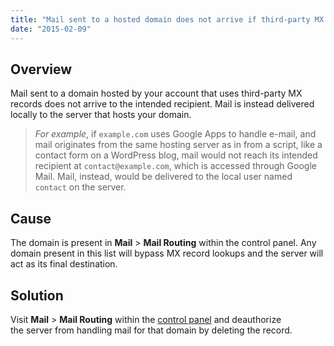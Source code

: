 ```yaml
---
title: "Mail sent to a hosted domain does not arrive if third-party MX records are present"
date: "2015-02-09"
---
```


## Overview

Mail sent to a domain hosted by your account that uses third-party MX records does not arrive to the intended recipient. Mail is instead delivered locally to the server that hosts your domain.

> _For example_, if `example.com` uses Google Apps to handle e-mail, and mail originates from the same hosting server as in from a script, like a contact form on a WordPress blog, mail would not reach its intended recipient at `contact@example.com`, which is accessed through Google Mail. Mail, instead, would be delivered to the local user named `contact` on the server.

## Cause

The domain is present in **Mail** > **Mail Routing** within the control panel. Any domain present in this list will bypass MX record lookups and the server will act as its final destination.

## Solution

Visit **Mail** > **Mail Routing** within the [control panel](https://kb.apiscp.com/control-panel/logging-into-the-control-panel/ "Logging into the control panel") and deauthorize the server from handling mail for that domain by deleting the record.
